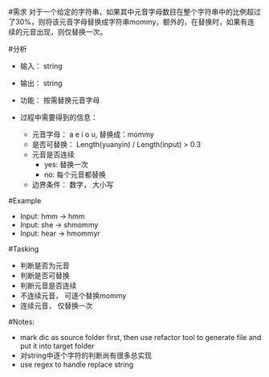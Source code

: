 #需求
对于一个给定的字符串，如果其中元音字母数目在整个字符串中的比例超过了30%，则将该元音字母替换成字符串mommy，额外的，在替换时，如果有连续的元音出现，则仅替换一次。

#分析
- 输入： string
- 输出： string
- 功能： 按需替换元音字母

- 过程中需要得到的信息：
    - 元音字母： a e i o u, 替换成：mommy
    - 是否可替换： Length(yuanyin) / Length(input) > 0.3    
    - 元音是否连续
        - yes: 替换一次
        - no: 每个元音都替换
    - 边界条件： 数字， 大小写
        
#Example
- Input: hmm  -> hmm
- Input: she -> shmommy
- Input: hear -> hmommyr 

#Tasking
- 判断是否为元音
- 判断是否可替换
- 判断元音是否连续
- 不连续元音， 可逐个替换mommy
- 连续元音， 仅替换一次


#Notes:
- mark dic as source folder first, then use refactor tool to generate file and put it into target folder
- 对string中逐个字符的判断尚有很多总实现
- use regex to handle replace string


